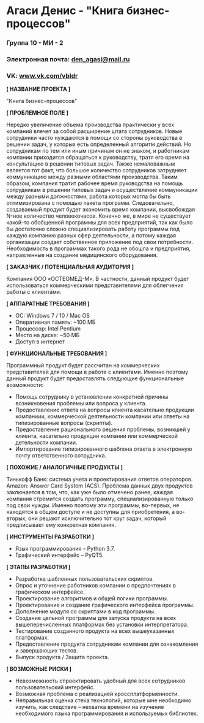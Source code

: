 # Агаси Денис - "Книга бизнес-процессов"

### Группа 10 - МИ - 2
### Электронная почта: den_agasi@mail.ru
### VK: www.vk.com/vbldr

**[ НАЗВАНИЕ ПРОЕКТА ]**

"Книга бизнес-процессов"

**[ ПРОБЛЕМНОЕ ПОЛЕ ]**

 Нередко увеличение объема производства практически у всех компаний влечет за собой расширение штата сотрудников. Новые сотрудники часто нуждаются в помощи со стороны руководства в решении задач, у которых есть определенный алгоритм действий. Но сотрудникам по тем или иным причинам он не знаком, и работникам компании приходится обращаться к руководству, тратя его время на консультацию в решении типовых задач. Также немаловажным является тот факт, что большое количество сотрудников затрудняет коммуникацию между разными областями производства. Таким образом, компания тратит рабочее время руководства на помощь сотрудникам в решении типовых задач и осуществление коммуникации между разными должностями, работа которых могла бы быть оптимизирована с помощью пакета программ. Следовательно, создаваемый продукт будет экономить время компании, высвобождая N-ное количество человекочасов.
 Конечно же, в мире не существует какой-то обобщенной программы для всех предприятий, так как было бы достаточно сложно специализировать работу программы под каждую компанию разных сфер деятельности, а потому каждая организации создает собственное приложение под свои потребности. Необходимость в программах такого рода не обошла и предприятия, направленные на создание медицинского оборудования. 
                               

**[ ЗАКАЗЧИК / ПОТЕНЦИАЛЬНАЯ АУДИТОРИЯ ]**

 Компания ООО «ОСТЕОМЕД-М».
 В частности, данный продукт будет использоваться коммерческими представителями для облегчения работы с клиентами.

**[ АППАРАТНЫЕ ТРЕБОВАНИЯ ]** 

* ОС: Windows 7 / 10 / Mac OS 
* Оперативная память: ~100 МБ
* Процессор: Intel Pentium
* Место на диске: ~50 МБ
* Доступ в интернет

**[ ФУНКЦИОНАЛЬНЫЕ ТРЕБОВАНИЯ ]**

Программный продукт будет рассчитан на коммерческих представителей для помощи в работе с клиентами. Именно поэтому данный продукт будет предоставлять следующие функциональные возможности:

*	Помощь сотруднику в установлении конкретной причины возникновения проблемы или вопроса у клиента.
* Предоставление ответа на вопросы клиента касательно продукции компаниии, коммерческой деятельности компании или ответы на типизированные вопросы (скрипты).
* Предоставление рационального решения проблемы, возникшей у клиента, касательно продукции компании или коммерческой детельности компании.
*	Импортирование типизированного шаблона ответа в электронную почту ответственного сотрудника.

**[ ПОХОЖИЕ / АНАЛОГИЧНЫЕ ПРОДУКТЫ ]**

 Тинькофф Банк: система учета и проектирования ответов операторов.
 Amazon: Answer Card System (ACS).
 Проблема данных двух продуктов заключается в том, что, как уже было отмечено ранее, каждая компания стремится создать программу, специализированную только под свои нужды. Именно поэтому эти программы, во-первых, не находятся в общем доступе и не доступны для приобретения, а во-вторых, они решают исключительно тот круг задач, который предписывает ему конкретная компания.

**[ ИНСТРУМЕНТЫ РАЗРАБОТКИ ]**

* Язык программирования – Python 3.7.
* Графический интерфейс – PyQT5.


**[ ЭТАПЫ РАЗРАБОТКИ ]**

*	Разработка шаблонных пользовательских скриптов.
*	Опрос и уточнение работников компании о предпочтениях в графическом интерфейсе.
*	Проектирование алгоритмов и общей логики программы.
*	Проектирование и создание графического интерфейса программы.
*	Дополнение модуля со скриптами в код программы.
*	Создание цельной программы для запуска продукта на всех вышеперечисленных платформах без установки интерпретатора.
*	Тестирование созданного продукта на всех вышеуказанных платформах.
*	Предоставление продукта сотрудникам компании для ознакомления и завершающих тестов.
* Выпуск продукта / Защита проекта.


**[ ВОЗМОЖНЫЕ РИСКИ ]**

*	Невозможность спроектировать удобный для всех сотрудников пользовательский интерфейс.
*	Возможная проблема с реализацией кроссплатформенности. 
* Неправильная оценка стека технологий, которые мне необходимо изучить, как следствие – нехватка времени на изучение необходимого языка программирования и используемых библиотек.

